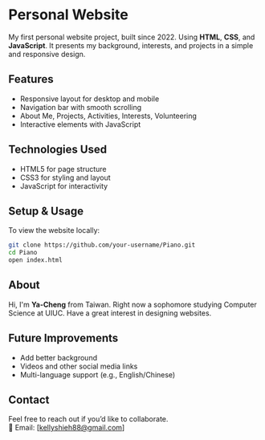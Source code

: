 # Personal Website

My first personal website project, built since 2022. Using **HTML**, **CSS**, and **JavaScript**. It presents my background, interests, and projects in a simple and responsive design.

## Features
- Responsive layout for desktop and mobile
- Navigation bar with smooth scrolling
- About Me, Projects, Activities, Interests, Volunteering
- Interactive elements with JavaScript

## Technologies Used
- HTML5 for page structure
- CSS3 for styling and layout
- JavaScript for interactivity

## Setup & Usage
To view the website locally:

```bash
git clone https://github.com/your-username/Piano.git
cd Piano
open index.html
```

## About

Hi, I'm **Ya-Cheng** from Taiwan. Right now a sophomore studying Computer Science at UIUC. Have a great interest in designing websites. 

## Future Improvements

- Add better background 
- Videos and other social media links
- Multi-language support (e.g., English/Chinese)

## Contact

Feel free to reach out if you’d like to collaborate.  
📧 Email: [kellyshieh88@gmail.com]
